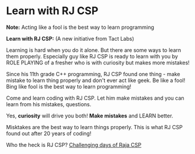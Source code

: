 # Learn with RJ CSP

**Note:** Acting like a fool is the best way to learn programming

**Learn with RJ CSP:**
(A new initiative from Tact Labs)

Learning is hard when you do it alone. But there are some ways to learn them properly. Especially guy like RJ CSP is ready to learn with you by ROLE PLAYING of a fresher who is with curiosity but makes more mistakes!

Since his 11th grade C++ programming, RJ CSP found one thing - make mistake to learn thing properly and don't ever act like geek. Be like a fool! Bing like fool is the best way to learn programming!

Come and learn coding with RJ CSP. Let him make mistakes and you can learn from his mistakes, questions.

Yes, **curiosity** will drive you both!
**Make mistakes** and LEARN better.

Misktakes are the best way to learn things properly. This is what RJ CSP found out after 20 years of coding!

Who the heck is RJ CSP?
[Challenging days of Raja CSP](https://medium.com/@rajacsp/my-darkest-challenging-days-in-india-b03ddc625116)

